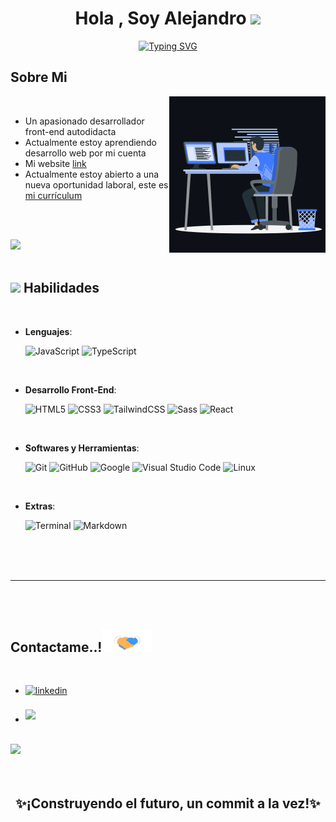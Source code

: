 
<h1 align="center"><b>Hola , Soy Alejandro </b><img src="https://media.giphy.com/media/hvRJCLFzcasrR4ia7z/giphy.gif" width="35"></h1>
<!--  -->
<p align="center">
  <a href="https://git.io/typing-svg"><img src="https://readme-typing-svg.herokuapp.com?font=Fira+Code&duration=4000&pause=2000&width=550&lines=Desarrollo+web+Front+End+;donde+las+ideas+se+transforman+en+experiencias" alt="Typing SVG" /></a>
</p>

## **Sobre Mi**

<picture> <img align="right" src="https://github.com/AlejandroRojas1/AlejandroRojas1/blob/main/animation_500_kxa883sd.gif" width = 250px></picture>

<br>

- Un apasionado desarrollador front-end autodidacta
- Actualmente estoy aprendiendo desarrollo web por mi cuenta
- Mi website [link](https://portafolioalejandrorojas.netlify.app)
- Actualmente estoy abierto a una nueva oportunidad laboral, este es [mi currículum](Curriculum.pdf)

<br><br>

<img src="https://user-images.githubusercontent.com/73097560/115834477-dbab4500-a447-11eb-908a-139a6edaec5c.gif"><br><br>

## <img src="https://media2.giphy.com/media/QssGEmpkyEOhBCb7e1/giphy.gif?cid=ecf05e47a0n3gi1bfqntqmob8g9aid1oyj2wr3ds3mg700bl&rid=giphy.gif" width ="25"><b> Habilidades</b>
<br>

<p align="center">

- **Lenguajes**:

  ![JavaScript](https://img.shields.io/badge/JavaScript%20-%23F7DF1E.svg?style=for-the-badge&logo=javascript&logoColor=black)
  ![TypeScript](https://img.shields.io/badge/Typescript-blue?style=for-the-badge&logo=typescript&logoColor=white&logoSize=25px)

<br>   
    
- **Desarrollo Front-End**:

   ![HTML5](https://img.shields.io/badge/HTML5%20-%23E34F26.svg?style=for-the-badge&logo=html5&logoColor=white)
   ![CSS3](https://img.shields.io/badge/CSS%20-%231572B6.svg?style=for-the-badge&logo=css3&logoColor=white)
   ![TailwindCSS](https://img.shields.io/badge/Tailwind-%2306B6D4?style=for-the-badge&logo=tailwindcss&logoColor=white&logoSize=25px)
   ![Sass](https://img.shields.io/badge/sass-%23CC6699?style=for-the-badge&logo=sass&logoColor=white&logoSize=25px)
   ![React](https://img.shields.io/badge/React-%2361DAFB?style=for-the-badge&logo=react&logoColor=white&logoSize=25px)
   

<br>

- **Softwares y Herramientas**:

    ![Git](https://img.shields.io/badge/git-%23F05033.svg?style=for-the-badge&logo=git&logoColor=white)
    ![GitHub](https://img.shields.io/badge/github-%23121011.svg?style=for-the-badge&logo=github&logoColor=white)
    ![Google](https://img.shields.io/badge/google-%234285F4.svg?style=for-the-badge&logo=google&logoColor=white)
    ![Visual Studio Code](https://img.shields.io/badge/Visual%20Studio%20Code-0078d7.svg?style=for-the-badge&logo=visual-studio-code&logoColor=white)
    ![Linux](https://img.shields.io/badge/Linux-FCC624?style=for-the-badge&logo=linux&logoColor=black) 

<br>

- **Extras**:

    ![Terminal](https://img.shields.io/badge/Terminal-%23054020?style=for-the-badge&logo=gnu-bash&logoColor=white)
    ![Markdown](https://img.shields.io/badge/markdown-%23000000.svg?style=for-the-badge&logo=markdown&logoColor=white)   


</p>

<br>
<br>
<br>

-----

<br>
<br>

## <b> Contactame..!</b><img src="https://github.com/0xAbdulKhalid/0xAbdulKhalid/raw/main/assets/mdImages/handshake.gif" width ="80">
<br>
<div align='left'>

<ul>

<li>
	<a href="www.linkedin.com/in/alejandro-rojas-bbb083340" target="_blank">
		<img src="https://img.shields.io/badge/linkedin:  Alejandro_Rojas-%2300acee.svg?color=405DE6&style=for-the-badge&logo=linkedin&logoColor=white" alt=linkedin style="margin-bottom: 5px;"/>
	</a>
</li>

<br>

<li>
<a href="alejandrofabianrojas64@gmail.com" target="_blank">
<img src="https://img.shields.io/badge/gmail:  Alejandro_Rojas-%23EA4335.svg?style=for-the-badge&logo=gmail&logoColor=white" t=mail style="margin-bottom: 5px;" />
</a>
</li>
	
</ul>
</div>

<br>
<img src="https://user-images.githubusercontent.com/73097560/115834477-dbab4500-a447-11eb-908a-139a6edaec5c.gif">
<br>
<br>
<br>

<div align='center'>

## <b> ✨¡Construyendo el futuro, un commit a la vez!✨ </b>

</div>

